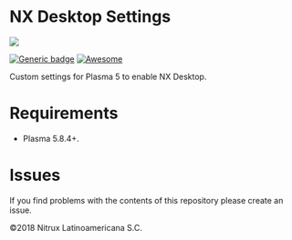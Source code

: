 # NX Desktop Settings

![](https://raw.githubusercontent.com/Nitrux/luv-icon-theme/master/Luv/mimetypes/64/package-x-generic.svg)

[![Generic badge](https://img.shields.io/badge/OS-Linux-blue.svg)](https://shields.io/) [![Awesome](https://awesome.re/badge.svg)](https://awesome.re)

Custom settings for Plasma 5 to enable NX Desktop.

# Requirements
- Plasma 5.8.4+.

# Issues
If you find problems with the contents of this repository please create an issue.

©2018 Nitrux Latinoamericana S.C.
